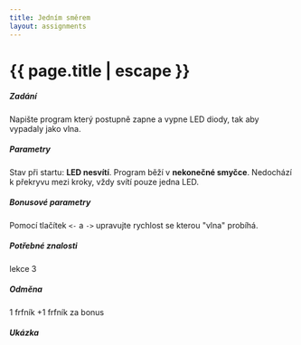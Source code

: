 ```yaml
---
title: Jedním směrem
layout: assignments
---
```


# {{ page.title | escape }}

##### Zadání

Napište program který postupně zapne a vypne LED diody, tak aby vypadaly jako vlna.

##### Parametry

Stav při startu: **LED nesvítí**.
Program běží v **nekonečné smyčce**.
Nedochází k překryvu mezi kroky, vždy svítí pouze jedna LED.

##### Bonusové parametry
Pomocí tlačítek `<-` a `->` upravujte rychlost se kterou "vlna" probíhá. 

##### Potřebné znalosti

lekce 3

##### Odměna

1 frfník
+1 frfník za bonus

##### Ukázka

<!-- FIXME: Add video -->
<!-- <video width="100%" controls>
  <source src="/video/guides/assignments_2_on_off_blink.mp4" type="video/mp4">
</video> -->